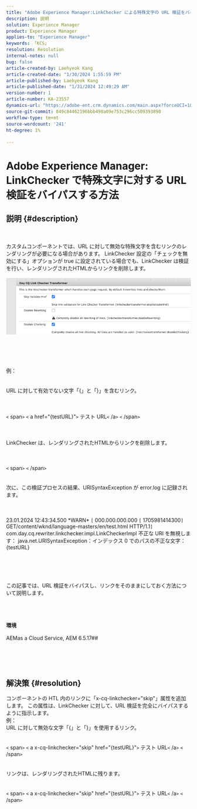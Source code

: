 ```yaml
---
title: "Adobe Experience Manager:LinkChecker による特殊文字の URL 検証をバイパスする方法"
description: 説明
solution: Experience Manager
product: Experience Manager
applies-to: "Experience Manager"
keywords: 「KCS」
resolution: Resolution
internal-notes: null
bug: false
article-created-by: Laehyeok Kang
article-created-date: "1/30/2024 1:55:59 PM"
article-published-by: Laehyeok Kang
article-published-date: "1/31/2024 12:49:29 AM"
version-number: 1
article-number: KA-23557
dynamics-url: "https://adobe-ent.crm.dynamics.com/main.aspx?forceUCI=1&pagetype=entityrecord&etn=knowledgearticle&id=0d1b384a-77bf-ee11-9079-6045bd006704"
source-git-commit: 849c84462196bbb498a09e753c296cc509393890
workflow-type: tm+mt
source-wordcount: '241'
ht-degree: 1%

---
```


# Adobe Experience Manager: LinkChecker で特殊文字に対する URL 検証をバイパスする方法

## 説明 {#description}

<br><br>カスタムコンポーネントでは、URL に対して無効な特殊文字を含むリンクのレンダリングが必要になる場合があります。 LinkChecker 設定の「チェックを無効にする」オプションが true に設定されている場合でも、LinkChecker は検証を行い、レンダリングされたHTMLからリンクを削除します。<br><br>![](assets/___e48b1a5c-d2bf-ee11-9079-6045bd0061cb___.png)<br><br> <br><br><br><br>例：<br> <br><br>URL に対して有効でない文字「{」と「}」を含むリンク。 <br><br> <br><br>`<` span`>` `<` a href=&quot;{testURL}&quot;`>` テスト URL`<` /a`>` `<` /span`>` <br><br> <br><br>LinkChecker は、レンダリングされたHTMLからリンクを削除します。<br><br> <br><br>`<` span`>` `<` /span`>` <br><br> <br>次に、この検証プロセスの結果、URISyntaxException が error.log に記録されます。<br><br> <br><br>23.01.2024 12:43:34.500 \*WARN\* `[` 000.000.000.000 `[` 1705981414300`]`  GET/content/wknd/language-masters/en/test.html HTTP/1.1`]`  com.day.cq.rewriter.linkchecker.impl.LinkCheckerImpl 不正な URI を無視します： java.net.URISyntaxException：インデックス 0 でのパスの不正な文字： {testURL}<br><br> <br><br> <br><br>この記事では、URL 検証をバイパスし、リンクをそのままにしておく方法について説明します。<br><br><br> <br><br><b>環境</b><br><br>AEMas a Cloud Service, AEM 6.5.17##<br><br><br><br><br>

## 解決策 {#resolution}

コンポーネントの HTL 内のリンクに「x-cq-linkchecker=&quot;skip&quot;」属性を追加します。 この属性は、LinkChecker に対して、URL 検証を完全にバイパスするように指示します。 <br>例： <br>URL に対して無効な文字「{」と「}」を使用するリンク。 <br> <br> <br>`<` span`>` `<` a x-cq-linkchecker=&quot;skip&quot; href=&quot;{testURL}&quot;`>` テスト URL`<` /a`>` `<` /span`>` <br> <br> <br>リンクは、レンダリングされたHTMLに残ります。<br> <br> <br>`<` span`>` `<` a x-cq-linkchecker=&quot;skip&quot; href=&quot;{testURL}&quot;`>` テスト URL`<` /a`>` `<` /span`>` <br> 